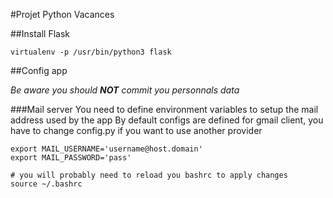 #Projet Python Vacances

##Install Flask

`virtualenv -p /usr/bin/python3 flask`

##Config app

*Be aware you should **NOT** commit you personnals data*

###Mail server
You need to define environment variables to setup the mail address used by the app
By default configs are defined for gmail client, you have to change config.py if you want to use another provider
```shell
export MAIL_USERNAME='username@host.domain'
export MAIL_PASSWORD='pass'

# you will probably need to reload you bashrc to apply changes
source ~/.bashrc
```

